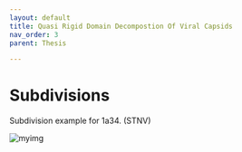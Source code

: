 ```yaml
---
layout: default
title: Quasi Rigid Domain Decompostion Of Viral Capsids
nav_order: 3
parent: Thesis

---
```


# Subdivisions

Subdivision example for 1a34. (STNV)

![myimg](1a34_20_domains_optimal.png)

